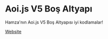 # Aoi.js V5 Boş Altyapı
Hamza'nın Aoi.js V5 Boş Altyapısı iyi kodlamalar! 

[Website](https://info.hamzawasnotfound.tk/)
